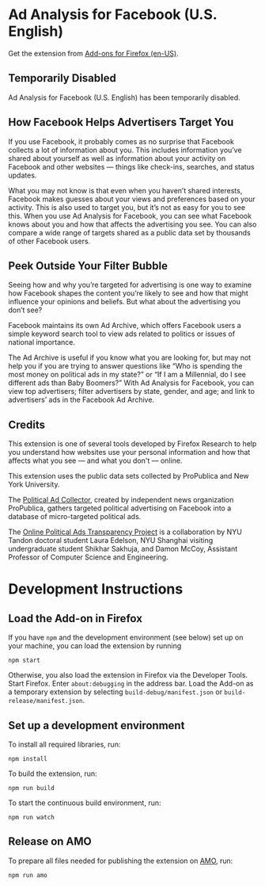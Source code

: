 # Ad Analysis for Facebook (U.S. English)

Get the extension from [Add-ons for Firefox (en-US)](https://addons.mozilla.org/en-US/firefox/addon/ad-analysis-for-facebook/).

## Temporarily Disabled

Ad Analysis for Facebook (U.S. English) has been temporarily disabled.

## How Facebook Helps Advertisers Target You

If you use Facebook, it probably comes as no surprise that Facebook collects a lot of information about you. This includes information you’ve shared about yourself as well as information about your activity on Facebook and other websites — things like check-ins, searches, and status updates.

What you may not know is that even when you haven’t shared interests, Facebook makes guesses about your views and preferences based on your activity. This is also used to target you, but it’s not as easy for you to see this. When you use Ad Analysis for Facebook, you can see what Facebook knows about you and how that affects the advertising you see. You can also compare a wide range of targets shared as a public data set by thousands of other Facebook users.

## Peek Outside Your Filter Bubble

Seeing how and why you’re targeted for advertising is one way to examine how Facebook shapes the content you’re likely to see and how that might influence your opinions and beliefs. But what about the advertising you don’t see?

Facebook maintains its own Ad Archive, which offers Facebook users a simple keyword search tool to view ads related to politics or issues of national importance.

The Ad Archive is useful if you know what you are looking for, but may not help you if you are trying to answer questions like “Who is spending the most money on political ads in my state?” or “If I am a Millennial, do I see different ads than Baby Boomers?” With Ad Analysis for Facebook, you can view top advertisers; filter advertisers by state, gender, and age; and link to advertisers’ ads in the Facebook Ad Archive.

## Credits

This extension is one of several tools developed by Firefox Research to help you understand how websites use your personal information and how that affects what you see — and what you don't — online.

This extension uses the public data sets collected by ProPublica and New York University.

The [Political Ad Collector](http://projects.propublica.org/facebook-ads/), created by independent news organization ProPublica, gathers targeted political advertising on Facebook into a database of micro-targeted political ads.

The [Online Political Ads Transparency Project](https://engineering.nyu.edu/online-political-ads-transparency-project/) is a collaboration by NYU Tandon doctoral student Laura Edelson, NYU Shanghai visiting undergraduate student Shikhar Sakhuja, and Damon McCoy, Assistant Professor of Computer Science and Engineering.

# Development Instructions 

## Load the Add-on in Firefox

If you have `npm` and the development environment (see below) set up on your machine, you can load the extension by running

```
npm start
```

Otherwise, you also load the extension in Firefox via the Developer Tools. Start Firefox. Enter `about:debugging` in the address bar. Load the Add-on as a temporary extension by selecting `build-debug/manifest.json` or `build-release/manifest.json`.

## Set up a development environment

To install all required libraries, run:
```
npm install
```

To build the extension, run:
```
npm run build
```

To start the continuous build environment, run:
```
npm run watch
```

## Release on AMO

To prepare all files needed for publishing the extension on [AMO](https://addons.mozilla.org), run:
```
npm run amo
```
